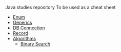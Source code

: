 Java studies repository
To be used as a cheat sheet

- [Enum](Enum.md)
- [Generics](Generics.md)
- [DB Connection](DB_Connection.md)
- [Record](Record.md)
-  [Algorithms](Algorithms/)
	- [Binary Search](Algorithms/BinarySearch.md)


